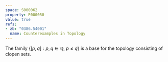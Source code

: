 ```yaml
---
space: S000062
property: P000050
value: true
refs:
- zb: "0386.54001"
  name: Counterexamples in Topology
---
```


The family $\{[p,q]:p,q\in\mathbb Q,\ p\leq q\}$ is a base for the topology consisting of clopen sets.
